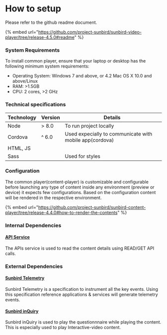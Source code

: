# How to setup

Please refer to the github readme document.

{% embed url="https://github.com/project-sunbird/sunbird-video-player/tree/release-4.5.0#readme" %}

### System Requirements <a href="#system-requirements" id="system-requirements"></a>

To install common player, ensure that your laptop or desktop has the following minimum system requirements:

* Operating System: Windows 7 and above, or 4.2 Mac OS X 10.0 and above/Linux
* RAM: >1.5GB
* CPU: 2 cores, >2 GHz

### Technical specifications

| Technology | Version | Details                                                 |
| ---------- | ------- | ------------------------------------------------------- |
| Node       | > 8.0   | To run project locally                                  |
| Cordova    | ^ 6.0   | Used expecially to communicate with mobile app(cordova) |
| HTML, JS   |         |                                                         |
| Sass       |         | Used for styles                                         |

### Configuration

The common player(content-player) is customizable and configurable before launching any type of content inside any environment (preview or device) it expects few configurations. Based on the configuration content will be rendered in the respective environment.

{% embed url="https://github.com/project-sunbird/sunbird-content-player/tree/release-4.4.0#how-to-render-the-contents" %}

### Internal Dependencies

#### [API Service](../../content-management/service/)&#x20;

The APIs service is used to read the content details using READ/GET API calls.&#x20;



### External Dependencies

#### [Sunbird Telemetry](https://app.gitbook.com/o/-Mi9QwJlsfb7xuxTBc0J/s/-MkM7F4oILSpCJPO0YUu/)

Sunbird Telemetry is a specification to instrument all the key events. Using this specification reference applications & services will generate telemetry events.



#### [Sunbird inQuiry](https://app.gitbook.com/o/-Mi9QwJlsfb7xuxTBc0J/s/Wu4HIWGkb7dD4y0Kup4W/)

Sunbird inQuiry is used to play the questionnnaire while playing the content. This is especially used to play Interactive-video content.

